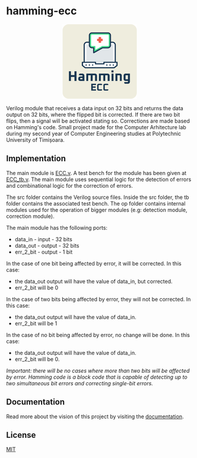 # hamming-ecc

<p align="center">
  <img src="https://github.com/dragosefrem/hamming-ecc/blob/main/docs/rounded_logo.png" width = "200" height = "200">
</p>

Verilog module that receives a data input on 32 bits and returns the data output on 32 bits, where the flipped bit is corrected. If there are two bit flips, then a signal will be activated stating so. Corrections are made based on Hamming's code. Small project made for the Computer Arhitecture lab during my second year of Computer Engineering studies at Polytechnic University of Timișoara.

## Implementation

The main module is [ECC.v](https://github.com/dragosefrem/hamming-ecc/blob/main/src/ECC.v). A test bench for the module has been given at [ECC_tb.v](https://github.com/dragosefrem/hamming-ecc/blob/main/src/tb/ECC_tb.v). The main module uses sequential logic for the detection of errors and combinational logic for the correction of errors.

The src folder contains the Verilog source files. Inside the src folder, the tb folder contains the associated test bench. The op folder contains internal modules used for the operation of bigger modules (e.g: detection module, correction module).

The main module has the following ports:

- data_in - input - 32 bits
- data_out - output - 32 bits
- err_2_bit - output - 1 bit

In the case of one bit being affected by error, it will be corrected. In this case:

- the data_out output will have the value of data_in, but corrected.
- err_2_bit will be 0

In the case of two bits being affected by error, they will not be corrected. In this case:

- the data_out output will have the value of data_in.
- err_2_bit will be 1

In the case of no bit being affected by error, no change will be done. In this case:

- the data_out output will have the value of data_in.
- err_2_bit will be 0.

*Important: there will be no cases where more than two bits will be affected by error. Hamming code is a block code that is capable of detecting up to two simultaneous bit errors and correcting single-bit errors.*

## Documentation

Read more about the vision of this project by visiting the [documentation](https://github.com/dragosefrem/hamming-ecc/blob/main/docs/ECC_Documentation_Romanian.pdf).

## License

[MIT](https://choosealicense.com/licenses/mit/)
